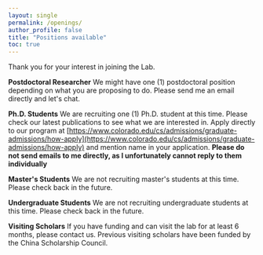 ```yaml
---
layout: single
permalink: /openings/
author_profile: false
title: "Positions available"
toc: true
---
```


Thank you for your interest in joining the Lab. 

**Postdoctoral Researcher**
We might have one (1) postdoctoral position depending on what you are proposing to do. Please send me an email directly and let's chat.

**Ph.D. Students** We are recruiting one (1) Ph.D. student at this time. Please check our latest publications to see what we are interested in. Apply directly to our program at [https://www.colorado.edu/cs/admissions/graduate-admissions/how-apply](https://www.colorado.edu/cs/admissions/graduate-admissions/how-apply) and mention name in your application. **Please do not send emails to me directly, as I unfortunately cannot reply to them individually**

**Master's Students** We are not recruiting master's students at this time. Please check back in the future.

**Undergraduate Students** We are not recruiting undergraduate students at this time. Please check back in the future.

**Visiting Scholars** If you have funding and can visit the lab for at least 6 months, please contact us. Previous visiting scholars have been funded by the China Scholarship Council.
